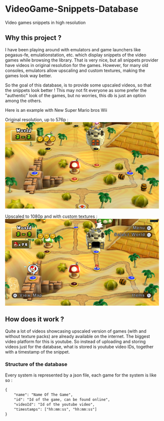# VideoGame-Snippets-Database 
Video games snippets in high resolution

## Why this project ?

I have been playing around with emulators and game launchers like pegasus-fe, emulationstation, etc. which display snippets of the video games while browsing the library. That is very nice, but all snippets provider have videos in original resolution for the games. However, for many old consoles, emulators allow upscaling and custom textures, making the games look way better. 

So the goal of this database, is to provide some upscaled videos, so that the snippets look better ! This may not fit everyone as some prefer the "authentic" look of the games, but no worries, this db is just an option among the others.

Here is an example with New Super Mario bros Wii

Original resolution, up to 576p :
![](media/mario-bros-original.jpg)


Upscaled to 1080p and with custom textures :
![](media/mario-bros-upscaled.jpg)

## How does it work ?

Quite a lot of videos showcasing upscaled version of games (with and without texture packs) are already available on the internet. The biggest video platform for this is youtube. So instead of uploading and storing videos just for the database, what is stored is youtube video IDs, together with a timestamp of the snippet.

### Structure of the database

Every system is represented by a json file, each game for the system is like so :

```
{
    "name": "Name Of The Game",
    "id": "Id of the game, can be found online",
    "videoId": "Id of the youtube video",
    "timestamps": ["hh:mm:ss", "hh:mm:ss"]
}
```